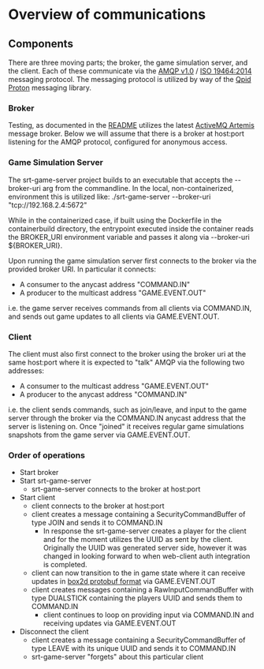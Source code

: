 # Overview of communications

## Components

There are three moving parts; the broker, the game simulation server, and the client. Each
of these communicate via the 
[AMQP v1.0](http://docs.oasis-open.org/amqp/core/v1.0/os/amqp-core-overview-v1.0-os.html#toc) / 
[ISO 19464:2014](https://www.iso.org/standard/64955.html) messaging protocol. The messaging
protocol is utilized by way of the [Qpid Proton](http://qpid.apache.org/proton/index.html)
messaging library.

### Broker

Testing, as documented in the [README](../README.md) utilizes the latest 
[ActiveMQ Artemis](https://activemq.apache.org/components/artemis/)
message broker. Below we will assume that there is a broker at host:port listening for the AMQP protocol,
configured for anonymous access.

### Game Simulation Server

The srt-game-server project builds to an executable that accepts the --broker-uri arg from
the commandline. In the local, non-containerized, environment this is utilized like:
./srt-game-server --broker-uri "tcp://192.168.2.4:5672"

While in the containerized case, if built using the Dockerfile in the containerbuild
directory, the entrypoint executed inside the container reads the BROKER_URI environment
variable and passes it along via --broker-uri ${BROKER_URI}.

Upon running the game simulation server first connects to the broker via the provided
broker URI. In particular it connects:

- A consumer to the anycast address "COMMAND.IN"
- A producer to the multicast address "GAME.EVENT.OUT"

i.e. the game server receives commands from all clients via COMMAND.IN,
and sends out game updates to all clients via GAME.EVENT.OUT.

### Client

The client must also first connect to the broker using the broker uri at the same host:port
where it is expected to "talk" AMQP via the following two addresses:

- A consumer to the multicast address "GAME.EVENT.OUT"
- A producer to the anycast address "COMMAND.IN"

i.e. the client sends commands, such as join/leave, and input to the game server through
the broker via the COMMAND.IN anycast address that the server is listening on. Once "joined" it
receives regular game simulations snapshots from the game server via GAME.EVENT.OUT.

### Order of operations

- Start broker
- Start srt-game-server
  - srt-game-server connects to the broker at host:port
- Start client
  - client connects to the broker at host:port
  - client creates a message containing a SecurityCommandBuffer of type JOIN and sends it to COMMAND.IN
    - In response the srt-game-server creates a player for the client and for the moment utilizes the
      UUID as sent by the client. Originally the UUID was generated server side, however it was changed
      in looking forward to when web-client auth integration is completed.
  - client can now transition to the in game state where it can receive updates in 
    [box2d protobuf format](../src/Proto/box2d.proto)
    via GAME.EVENT.OUT
  - client creates messages containing a RawInputCommandBuffer with type DUALSTICK containing the
    players UUID and sends them to COMMAND.IN
    - client continues to loop on providing input via COMMAND.IN and receiving updates via GAME.EVENT.OUT
- Disconnect the client
  - client creates a message containing a SecurityCommandBuffer of type LEAVE with its unique UUID
    and sends it to COMMAND.IN
  - srt-game-server "forgets" about this particular client
  